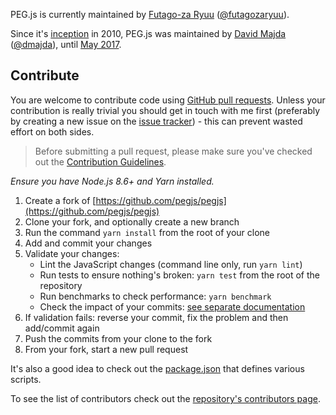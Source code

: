PEG.js is currently maintained by [Futago-za Ryuu](https://github.com/futagoza) ([@futagozaryuu](https://twitter.com/futagozaryuu)).

Since it's [inception](https://www.google.com/search?q=inception+meaning) in 2010, PEG.js was maintained by [David Majda](https://majda.cz/) ([@dmajda](http://twitter.com/dmajda)), until [May 2017](https://github.com/pegjs/pegjs/issues/503).

## Contribute

You are welcome to contribute code using [GitHub pull requests](https://github.com/pegjs/pegjs/pulls). Unless your contribution is really trivial you should get in touch with me first (preferably by creating a new issue on the [issue tracker](https://github.com/pegjs/pegjs/issues)) - this can prevent wasted effort on both sides.

> Before submitting a pull request, please make sure you've checked out the [Contribution Guidelines](https://github.com/pegjs/pegjs/blob/master/.github/CONTRIBUTING.md).

_Ensure you have Node.js 8.6+ and Yarn installed._

1. Create a fork of [https://github.com/pegjs/pegjs](https://github.com/pegjs/pegjs)
2. Clone your fork, and optionally create a new branch
3. Run the command `yarn install` from the root of your clone
4. Add and commit your changes
5. Validate your changes:
   - Lint the JavaScript changes (command line only, run `yarn lint`)
   - Run tests to ensure nothing's broken: `yarn test` from the root of the repository
   - Run benchmarks to check performance: `yarn benchmark`
   - Check the impact of your commits: [see separate documentation](https://github.com/pegjs/pegjs/blob/master/tools/impact/README.md)
6. If validation fails: reverse your commit, fix the problem and then add/commit again
7. Push the commits from your clone to the fork
8. From your fork, start a new pull request

It's also a good idea to check out the [package.json](https://github.com/pegjs/pegjs/blob/master/package.json) that defines various scripts.

To see the list of contributors check out the [repository's contributors page](https://github.com/pegjs/pegjs/graphs/contributors).
